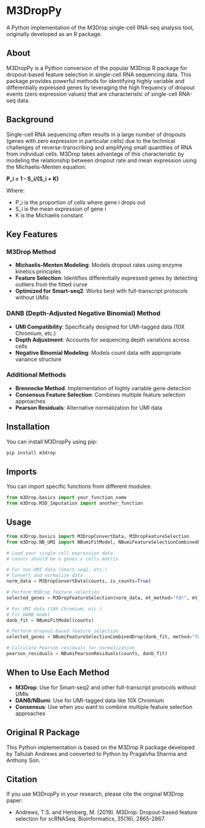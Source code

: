 # M3DropPy

A Python implementation of the M3Drop single-cell RNA-seq analysis tool, originally developed as an R package.

## About

M3DropPy is a Python conversion of the popular M3Drop R package for dropout-based feature selection in single-cell RNA sequencing data. This package provides powerful methods for identifying highly variable and differentially expressed genes by leveraging the high frequency of dropout events (zero expression values) that are characteristic of single-cell RNA-seq data.

## Background

Single-cell RNA sequencing often results in a large number of dropouts (genes with zero expression in particular cells) due to the technical challenges of reverse-transcribing and amplifying small quantities of RNA from individual cells. M3Drop takes advantage of this characteristic by modeling the relationship between dropout rate and mean expression using the Michaelis-Menten equation:

**P_i = 1 - S_i/(S_i + K)**

Where:
- P_i is the proportion of cells where gene i drops out
- S_i is the mean expression of gene i  
- K is the Michaelis constant

## Key Features

### M3Drop Method
- **Michaelis-Menten Modeling**: Models dropout rates using enzyme kinetics principles
- **Feature Selection**: Identifies differentially expressed genes by detecting outliers from the fitted curve
- **Optimized for Smart-seq2**: Works best with full-transcript protocols without UMIs

### DANB (Depth-Adjusted Negative Binomial) Method  
- **UMI Compatibility**: Specifically designed for UMI-tagged data (10X Chromium, etc.)
- **Depth Adjustment**: Accounts for sequencing depth variations across cells
- **Negative Binomial Modeling**: Models count data with appropriate variance structure

### Additional Methods
- **Brennecke Method**: Implementation of highly variable gene detection
- **Consensus Feature Selection**: Combines multiple feature selection approaches
- **Pearson Residuals**: Alternative normalization for UMI data

## Installation

You can install M3DropPy using pip:

```bash
pip install m3drop
```

## Imports

You can import specific functions from different modules:

```python
from m3Drop.basics import your_function_name
from m3Drop.M3D_Imputation import another_function
```

## Usage

```python
from m3Drop.basics import M3DropConvertData, M3DropFeatureSelection
from m3Drop.NB_UMI import NBumiFitModel, NBumiFeatureSelectionCombinedDrop, NBumiPearsonResiduals

# Load your single-cell expression data
# counts should be a genes x cells matrix

# For non-UMI data (Smart-seq2, etc.)
# Convert and normalize data
norm_data = M3DropConvertData(counts, is_counts=True)

# Perform M3Drop feature selection
selected_genes = M3DropFeatureSelection(norm_data, mt_method="fdr", mt_threshold=0.01)

# For UMI data (10X Chromium, etc.)
# Fit DANB model
danb_fit = NBumiFitModel(counts)

# Perform dropout-based feature selection
selected_genes = NBumiFeatureSelectionCombinedDrop(danb_fit, method="fdr", qval_thres=0.01)

# Calculate Pearson residuals for normalization
pearson_residuals = NBumiPearsonResiduals(counts, danb_fit)
```

## When to Use Each Method

- **M3Drop**: Use for Smart-seq2 and other full-transcript protocols without UMIs
- **DANB/NBumi**: Use for UMI-tagged data like 10X Chromium
- **Consensus**: Use when you want to combine multiple feature selection approaches

## Original R Package

This Python implementation is based on the M3Drop R package developed by Tallulah Andrews and converted to Python by Pragalvha Sharma and Anthony Son.

## Citation

If you use M3DropPy in your research, please cite the original M3Drop paper:
- Andrews, T.S. and Hemberg, M. (2019). M3Drop: Dropout-based feature selection for scRNASeq. Bioinformatics, 35(16), 2865-2867.
